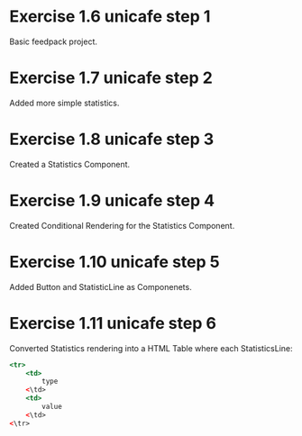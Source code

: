 # Exercise 1.6 unicafe step 1

Basic feedpack project.

# Exercise 1.7 unicafe step 2

Added more simple statistics.

# Exercise 1.8 unicafe step 3

Created a Statistics Component.

# Exercise 1.9 unicafe step 4

Created Conditional Rendering for the Statistics Component.

# Exercise 1.10 unicafe step 5

Added Button and StatisticLine as Componenets.

# Exercise 1.11 unicafe step 6

Converted Statistics rendering into a HTML Table where each StatisticsLine:

```jsx
<tr>
    <td>
        type
    <\td>
    <td>
        value
    <\td>
<\tr>
```
